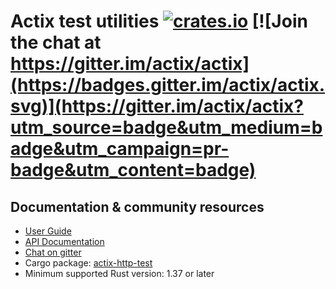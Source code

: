 # Actix test utilities [![crates.io](https://meritbadge.herokuapp.com/actix-testing)](https://crates.io/crates/actix-testint) [![Join the chat at https://gitter.im/actix/actix](https://badges.gitter.im/actix/actix.svg)](https://gitter.im/actix/actix?utm_source=badge&utm_medium=badge&utm_campaign=pr-badge&utm_content=badge)

## Documentation & community resources

* [User Guide](https://actix.rs/docs/)
* [API Documentation](https://docs.rs/actix-testing/)
* [Chat on gitter](https://gitter.im/actix/actix)
* Cargo package: [actix-http-test](https://crates.io/crates/actix-testing)
* Minimum supported Rust version: 1.37 or later

